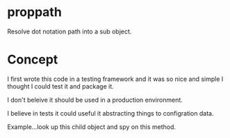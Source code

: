 # proppath
Resolve dot notation path into a sub object.

# Concept

I first wrote this code in a testing framework and it was so nice and simple I thought I could test it and package it.

I don't beleive it should be used in a production environment.

I believe in tests it could useful it abstracting things to configration data.

Example...look up this child object and spy on this method.
